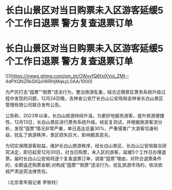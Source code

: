 # 长白山景区对当日购票未入区游客延缓5个工作日退票 警方复查退票订单

# 长白山景区对当日购票未入区游客延缓5个工作日退票 警方复查退票订单

![](https://inews.gtimg.com/om_bt/OWxvfQ6fxlXVoI_ZMI--
4dPXQNZRkSllQxlWRHjMqkyL0AA/1000)

为严厉打击“囤票”“倒票”违法行为，整治旅游乱象，结合近期景区票务系统升级过程中发现的问题，12月24日晚，吉林省公安厅长白山公安局和吉林省长白山景区管理有限公司联合发布公告。

公告称，2023年以来，长白山旅游持续升温，为更好地服务游客，提升旅游便捷性，12月13日，长白山景区进行票务系统升级。经反复测试，并根据旅游客流分析，发现“囤票”情况非常严重，单日高达总量30%，严重侵害广大游客切身利益，扰乱了旅游秩序，景区损失巨大，影响极其恶劣。

为切实保障游客权益，维护长白山旅游秩序，经长白山景区、长白山公安局联合研究决定，即日起至12月30日，对当日购票，未入区的游客，延缓5个工作日办理退票。届时长白山公安局将逐个复查退票订单，调查“囤票”理由，对符合退票条件的，全额返还购票金额;对构成“囤票”“倒票”违法行为，扰乱旅游市场的，依法依规严肃追究法律责任。

（北京青年报记者 李铁柱）

